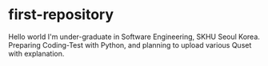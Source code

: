 # first-repository
Hello world
I'm under-graduate in Software Engineering, SKHU Seoul Korea.
Preparing Coding-Test with Python, and planning to upload various Quset with explanation.
